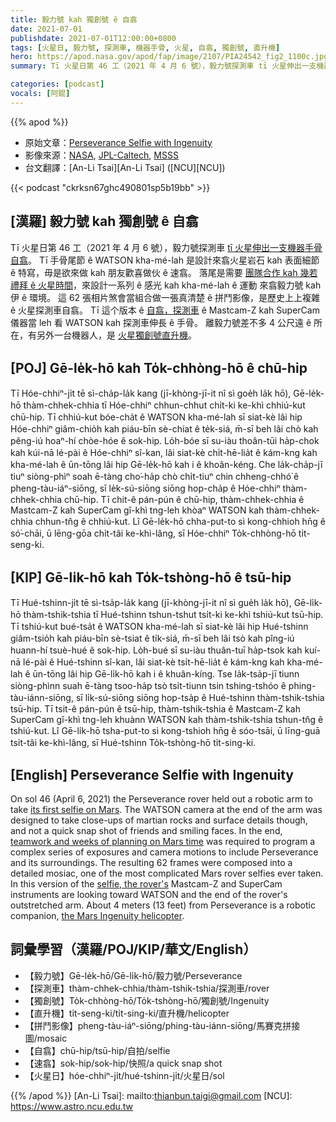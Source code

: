 ```yaml
---
title: 毅力號 kah 獨創號 ê 自翕
date: 2021-07-01
publishdate: 2021-07-01T12:00:00+0800
tags: [火星日, 毅力號, 探測車, 機器手骨, 火星, 自翕, 獨創號, 直升機]
hero: https://apod.nasa.gov/apod/fap/image/2107/PIA24542_fig2_1100c.jpg
summary: Tī 火星日第 46 工（2021 年 4 月 6 號），毅力號探測車 tī 火星伸出一支機器手骨自翕。

categories: [podcast]
vocals: [阿錕]
---
```


{{% apod %}}

- 原始文章：[Perseverance Selfie with Ingenuity](https://apod.nasa.gov/apod/ap210701.html)
- 影像來源：[NASA](https://www.nasa.gov/), [JPL-Caltech](https://www.jpl.nasa.gov), [MSSS](http://www.msss.com/)
- 台文翻譯：[An-Li Tsai][An-Li Tsai] ([NCU][NCU])

{{< podcast "ckrksn67ghc490801sp5b19bb" >}}

## [漢羅] 毅力號 kah 獨創號 ê 自翕
Tī 火星日第 46 工（2021 年 4 月 6 號），毅力號探測車 [tī 火星伸出一支機器手骨自翕][its first selfie on Mars]。
Tī 手骨尾節 ê WATSON kha-mé-lah 是設計來翕火星岩石 kah 表面細節 ê 特寫，毋是欲來做 kah 朋友歡喜做伙 ê 速翕。
落尾是需要 [團隊合作 kah 幾若禮拜 ê 火星時間][teamwork and weeks of planning on Mars time]，來設計一系列 ê 感光 kah kha-mé-lah ê 運動 來翕毅力號 kah 伊 ê 環境。
這 62 張相片煞會當組合做一張真清楚 ê 拼鬥影像，是歷史上上複雜 ê 火星探測車自翕。
Tī 這个版本 ê [自翕，探測車][selfie, the rover's] ê Mastcam-Z kah SuperCam 儀器當 leh 看 WATSON kah 探測車伸長 ê 手骨。
離毅力號差不多 4 公尺遠 ê 所在，有另外一台機器人，是 [火星獨創號直升機][the Mars Ingenuity helicopter]。



## [POJ] Gē-le̍k-hō kah To̍k-chhòng-hō ê chū-hip
Tī Hóe-chhiⁿ-ji̍t tē sì-cha̍p-la̍k kang (jī-khòng-jī-it nî sì goe̍h la̍k hō), Gē-le̍k-hō thàm-chhek-chhia tī Hóe-chhiⁿ chhun-chhut chi̍t-ki ke-khì chhiú-kut chū-hip.
Tī chhiú-kut bóe-cha̍t ê WATSON kha-mé-lah sī siat-kè lâi hip Hóe-chhiⁿ giâm-chio̍h kah piáu-bīn sè-chiat ê te̍k-siá, m̄-sī beh lâi chò kah pêng-iú hoaⁿ-hí chòe-hóe ê sok-hip.
Lo̍h-bóe sī su-iàu thoân-tūi ha̍p-chok kah kúi-nā lé-pài ê Hóe-chhiⁿ sî-kan, lâi siat-kè chi̍t-hē-lia̍t ê kám-kng kah kha-mé-lah ê ūn-tōng lâi hip Gē-le̍k-hō kah i ê khoân-kéng.
Che la̍k-cha̍p-jī tiuⁿ siòng-phìⁿ soah ē-tàng cho͘-ha̍p chò chi̍t-tiuⁿ chin chheng-chhó͘ ê pheng-tàu-iáⁿ-siōng, sī le̍k-sú-siōng siōng hop-cha̍p ê Hóe-chhiⁿ thàm-chhek-chhia chū-hip.
Tī chit-ê pán-pún ê chū-hip, thàm-chhek-chhia ê Mastcam-Z kah SuperCam gî-khì tng-leh khòaⁿ WATSON kah thàm-chhek-chhia chhun-tn̂g ê chhiú-kut.
Lî Gē-le̍k-hō chha-put-to sì kong-chhioh hn̄g ê só͘-chāi, ū lēng-gōa chi̍t-tâi ke-khì-lâng, sī Hóe-chhiⁿ To̍k-chhòng-hō ti̍t-seng-ki.



## [KIP] Gē-li̍k-hō kah To̍k-tshòng-hō ê tsū-hip
Tī Hué-tshinn-ji̍t tē sì-tsa̍p-la̍k kang (jī-khòng-jī-it nî sì gue̍h la̍k hō), Gē-li̍k-hō thàm-tshik-tshia tī Hué-tshinn tshun-tshut tsi̍t-ki ke-khì tshiú-kut tsū-hip.
Tī tshiú-kut bué-tsa̍t ê WATSON kha-mé-lah sī siat-kè lâi hip Hué-tshinn giâm-tsio̍h kah piáu-bīn sè-tsiat ê ti̍k-siá, m̄-sī beh lâi tsò kah pîng-iú huann-hí tsuè-hué ê sok-hip.
Lo̍h-bué sī su-iàu thuân-tuī ha̍p-tsok kah kuí-nā lé-pài ê Hué-tshinn sî-kan, lâi siat-kè tsi̍t-hē-lia̍t ê kám-kng kah kha-mé-lah ê ūn-tōng lâi hip Gē-li̍k-hō kah i ê khuân-kíng.
Tse la̍k-tsa̍p-jī tiunn siòng-phìnn suah ē-tàng tsoo-ha̍p tsò tsi̍t-tiunn tsin tshing-tshóo ê phing-tàu-iánn-siōng, sī li̍k-sú-siōng siōng hop-tsa̍p ê Hué-tshinn thàm-tshik-tshia tsū-hip.
Tī tsit-ê pán-pún ê tsū-hip, thàm-tshik-tshia ê Mastcam-Z kah SuperCam gî-khì tng-leh khuànn WATSON kah thàm-tshik-tshia tshun-tn̂g ê tshiú-kut.
Lî Gē-li̍k-hō tsha-put-to sì kong-tshioh hn̄g ê sóo-tsāi, ū līng-guā tsi̍t-tâi ke-khì-lâng, sī Hué-tshinn To̍k-tshòng-hō ti̍t-sing-ki.



## [English] Perseverance Selfie with Ingenuity
On sol 46 (April 6, 2021) the Perseverance rover held out a robotic arm to take [its first selfie on Mars][its first selfie on Mars].
The WATSON camera at the end of the arm was designed to take close-ups of martian rocks and surface details though, and not a quick snap shot of friends and smiling faces.
In the end, [teamwork and weeks of planning on Mars time][teamwork and weeks of planning on Mars time] was required to program a complex series of exposures and camera motions to include Perseverance and its surroundings.
The resulting 62 frames were composed into a detailed mosiac, one of the most complicated Mars rover selfies ever taken.
In this version of the [selfie, the rover's][selfie, the rover's] Mastcam-Z and SuperCam instruments are looking toward WATSON and the end of the rover's outstretched arm.
About 4 meters (13 feet) from Perseverance is a robotic companion, [the Mars Ingenuity helicopter][the Mars Ingenuity helicopter].



## 詞彙學習（漢羅/POJ/KIP/華文/English）


- 【毅力號】Gē-le̍k-hō/Gē-li̍k-hō/毅力號/Perseverance
- 【探測車】thàm-chhek-chhia/thàm-tshik-tshia/探測車/rover
- 【獨創號】To̍k-chhòng-hō/To̍k-tshòng-hō/獨創號/Ingenuity
- 【直升機】ti̍t-seng-ki/ti̍t-sing-ki/直升機/helicopter
- 【拼鬥影像】pheng-tàu-iáⁿ-siōng/phing-tàu-iánn-siōng/馬賽克拼接圖/mosaic
- 【自翕】chū-hip/tsū-hip/自拍/selfie
- 【速翕】sok-hip/sok-hip/快照/a quick snap shot
- 【火星日】hóe-chhiⁿ-ji̍t/hué-tshinn-ji̍t/火星日/sol




{{% /apod %}}
[An-Li Tsai]: mailto:thianbun.taigi@gmail.com
[NCU]: https://www.astro.ncu.edu.tw


[its first selfie on Mars]:https://www.jpl.nasa.gov/images/perseverances-selfie-with-ingenuity
[teamwork and weeks of planning on Mars time]:https://www.nasa.gov/feature/jpl/watch-and-hear-how-nasa-s-perseverance-rover-took-its-first-selfie
[selfie, the rover's]:https://mars.nasa.gov/mars2020/
[the Mars Ingenuity helicopter]:https://mars.nasa.gov/technology/helicopter/
